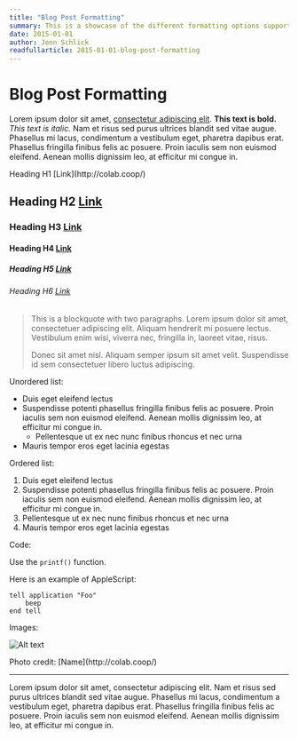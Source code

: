 ```yaml
---
title: "Blog Post Formatting"
summary: This is a showcase of the different formatting options supported in the blog.
date: 2015-01-01
author: Jenn Schlick
readfullarticle: 2015-01-01-blog-post-formatting
---
```


# Blog Post Formatting

Lorem ipsum dolor sit amet, [consectetur adipiscing elit](http://colab.coop/). **This text is bold.** *This text is italic.* Nam et risus sed purus ultrices blandit sed vitae augue. Phasellus mi lacus, condimentum a vestibulum eget, pharetra dapibus erat. Phasellus fringilla finibus felis ac posuere. Proin iaculis sem non euismod eleifend. Aenean mollis dignissim leo, at efficitur mi congue in.

<p class="h1">Heading H1 [Link](http://colab.coop/)</p>

## Heading H2 [Link](http://colab.coop/)

### Heading H3 [Link](http://colab.coop/)

#### Heading H4 [Link](http://colab.coop/)

##### Heading H5 [Link](http://colab.coop/)

###### Heading H6 [Link](http://colab.coop/)

> This is a blockquote with two paragraphs. Lorem ipsum dolor sit amet,
> consectetuer adipiscing elit. Aliquam hendrerit mi posuere lectus.
> Vestibulum enim wisi, viverra nec, fringilla in, laoreet vitae, risus.
>
> Donec sit amet nisl. Aliquam semper ipsum sit amet velit. Suspendisse
> id sem consectetuer libero luctus adipiscing.

Unordered list:

- Duis eget eleifend lectus
- Suspendisse potenti phasellus fringilla finibus felis ac posuere. Proin iaculis sem non euismod eleifend. Aenean mollis dignissim leo, at efficitur mi congue in.
  - Pellentesque ut ex nec nunc finibus rhoncus et nec urna
- Mauris tempor eros eget lacinia egestas

Ordered list:

1. Duis eget eleifend lectus
2. Suspendisse potenti phasellus fringilla finibus felis ac posuere. Proin iaculis sem non euismod eleifend. Aenean mollis dignissim leo, at efficitur mi congue in.
  1. Pellentesque ut ex nec nunc finibus rhoncus et nec urna
3. Mauris tempor eros eget lacinia egestas

Code:

Use the `printf()` function.

Here is an example of AppleScript:

    tell application "Foo"
        beep
    end tell

Images:

![Alt text](/assets/img/projects/into/into-cover-image@2x.jpg)
<p class="text--small text--align-center text--gray-medium">Photo credit: [Name](http://colab.coop/)</p>

***

Lorem ipsum dolor sit amet, consectetur adipiscing elit. Nam et risus sed purus ultrices blandit sed vitae augue. Phasellus mi lacus, condimentum a vestibulum eget, pharetra dapibus erat. Phasellus fringilla finibus felis ac posuere. Proin iaculis sem non euismod eleifend. Aenean mollis dignissim leo, at efficitur mi congue in.
